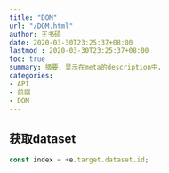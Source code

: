 ```yaml
---
title: "DOM"
url: "/DOM.html"
author: 王书硕
date: 2020-03-30T23:25:37+08:00
lastmod : 2020-03-30T23:25:37+08:00
toc: true
summary: 摘要，显示在meta的description中，
categories:
- API
- 前端
- DOM
---
```


## 获取dataset
```js
const index = +e.target.dataset.id;
```

